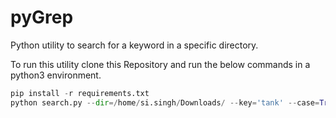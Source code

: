 # pyGrep

Python utility to search for a keyword in a specific directory.

To run this utility clone this Repository and run the below commands in a python3 environment.

``` python
pip install -r requirements.txt
python search.py --dir=/home/si.singh/Downloads/ --key='tank' --case=True --skipDir peaky --skipFile html xlsx
```

